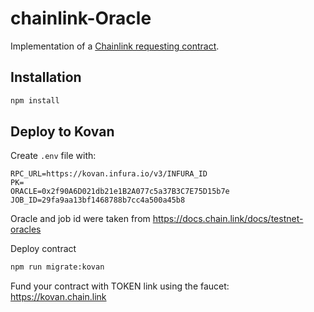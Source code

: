 # chainlink-Oracle

Implementation of a [Chainlink requesting contract](https://docs.chain.link/docs/create-a-chainlinked-project).


## Installation


```bash
npm install
```

## Deploy to Kovan

Create `.env` file with:
```
RPC_URL=https://kovan.infura.io/v3/INFURA_ID
PK=
ORACLE=0x2f90A6D021db21e1B2A077c5a37B3C7E75D15b7e
JOB_ID=29fa9aa13bf1468788b7cc4a500a45b8
```
Oracle and job id were taken from https://docs.chain.link/docs/testnet-oracles

Deploy contract
```bash
npm run migrate:kovan
```

Fund your contract with TOKEN link using the faucet: https://kovan.chain.link
